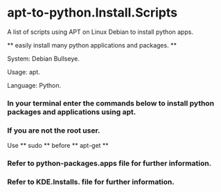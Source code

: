 # apt-to-python.Install.Scripts
A list of scripts using APT on Linux Debian to install python apps. 

**  easily install many python applications and packages. **

System: Debian Bullseye.

Usage: apt.

Language: Python.

### In your terminal enter the commands below to install python packages and applications using apt.

### If you are not the root user.
Use ** sudo ** before ** apt-get  **

### Refer to python-packages.apps file for further information. 

### Refer to KDE.Installs. file for further information.
